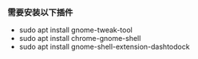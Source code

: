 ### 需要安装以下插件

- sudo apt install gnome-tweak-tool
- sudo apt install chrome-gnome-shell
- sudo apt install gnome-shell-extension-dashtodock
